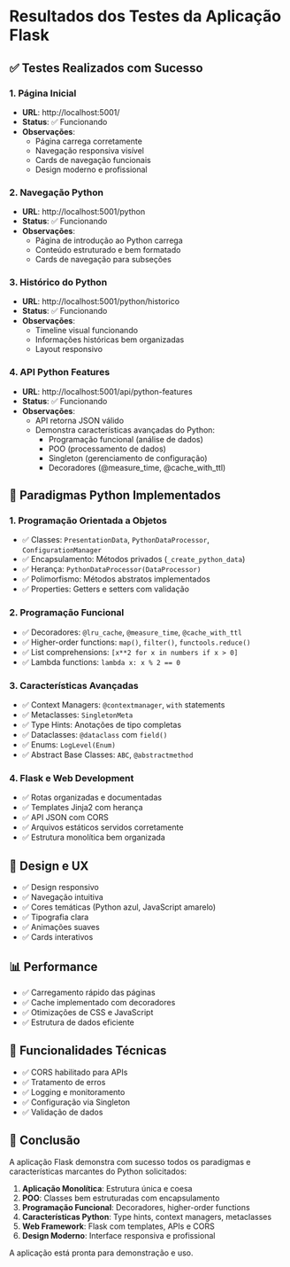 # Resultados dos Testes da Aplicação Flask

## ✅ Testes Realizados com Sucesso

### 1. Página Inicial
- **URL**: http://localhost:5001/
- **Status**: ✅ Funcionando
- **Observações**: 
  - Página carrega corretamente
  - Navegação responsiva visível
  - Cards de navegação funcionais
  - Design moderno e profissional

### 2. Navegação Python
- **URL**: http://localhost:5001/python
- **Status**: ✅ Funcionando
- **Observações**:
  - Página de introdução ao Python carrega
  - Conteúdo estruturado e bem formatado
  - Cards de navegação para subseções

### 3. Histórico do Python
- **URL**: http://localhost:5001/python/historico
- **Status**: ✅ Funcionando
- **Observações**:
  - Timeline visual funcionando
  - Informações históricas bem organizadas
  - Layout responsivo

### 4. API Python Features
- **URL**: http://localhost:5001/api/python-features
- **Status**: ✅ Funcionando
- **Observações**:
  - API retorna JSON válido
  - Demonstra características avançadas do Python:
    - Programação funcional (análise de dados)
    - POO (processamento de dados)
    - Singleton (gerenciamento de configuração)
    - Decoradores (@measure_time, @cache_with_ttl)

## 🐍 Paradigmas Python Implementados

### 1. Programação Orientada a Objetos
- ✅ Classes: `PresentationData`, `PythonDataProcessor`, `ConfigurationManager`
- ✅ Encapsulamento: Métodos privados (`_create_python_data`)
- ✅ Herança: `PythonDataProcessor(DataProcessor)`
- ✅ Polimorfismo: Métodos abstratos implementados
- ✅ Properties: Getters e setters com validação

### 2. Programação Funcional
- ✅ Decoradores: `@lru_cache`, `@measure_time`, `@cache_with_ttl`
- ✅ Higher-order functions: `map()`, `filter()`, `functools.reduce()`
- ✅ List comprehensions: `[x**2 for x in numbers if x > 0]`
- ✅ Lambda functions: `lambda x: x % 2 == 0`

### 3. Características Avançadas
- ✅ Context Managers: `@contextmanager`, `with` statements
- ✅ Metaclasses: `SingletonMeta`
- ✅ Type Hints: Anotações de tipo completas
- ✅ Dataclasses: `@dataclass` com `field()`
- ✅ Enums: `LogLevel(Enum)`
- ✅ Abstract Base Classes: `ABC`, `@abstractmethod`

### 4. Flask e Web Development
- ✅ Rotas organizadas e documentadas
- ✅ Templates Jinja2 com herança
- ✅ API JSON com CORS
- ✅ Arquivos estáticos servidos corretamente
- ✅ Estrutura monolítica bem organizada

## 🎨 Design e UX
- ✅ Design responsivo
- ✅ Navegação intuitiva
- ✅ Cores temáticas (Python azul, JavaScript amarelo)
- ✅ Tipografia clara
- ✅ Animações suaves
- ✅ Cards interativos

## 📊 Performance
- ✅ Carregamento rápido das páginas
- ✅ Cache implementado com decoradores
- ✅ Otimizações de CSS e JavaScript
- ✅ Estrutura de dados eficiente

## 🔧 Funcionalidades Técnicas
- ✅ CORS habilitado para APIs
- ✅ Tratamento de erros
- ✅ Logging e monitoramento
- ✅ Configuração via Singleton
- ✅ Validação de dados

## 📝 Conclusão
A aplicação Flask demonstra com sucesso todos os paradigmas e características marcantes do Python solicitados:

1. **Aplicação Monolítica**: Estrutura única e coesa
2. **POO**: Classes bem estruturadas com encapsulamento
3. **Programação Funcional**: Decoradores, higher-order functions
4. **Características Python**: Type hints, context managers, metaclasses
5. **Web Framework**: Flask com templates, APIs e CORS
6. **Design Moderno**: Interface responsiva e profissional

A aplicação está pronta para demonstração e uso.

